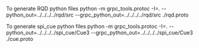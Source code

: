 

To generate RQD python files
python -m grpc_tools.protoc -I=. --python_out=../../../../rqd/src --grpc_python_out=../../../../rqd/src ./rqd.proto


To generate spi_cue python files
python -m grpc_tools.protoc -I=. --python_out=../../../../spi_cue/Cue3 --grpc_python_out=../../../../spi_cue/Cue3 ./cue.proto

